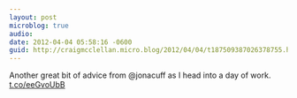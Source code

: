 ```yaml
---
layout: post
microblog: true
audio: 
date: 2012-04-04 05:58:16 -0600
guid: http://craigmcclellan.micro.blog/2012/04/04/t187509387026378755.html
---
```

Another great bit of advice from @jonacuff as I head into a day of work. [t.co/eeGvoUbB](http://t.co/eeGvoUbB)
